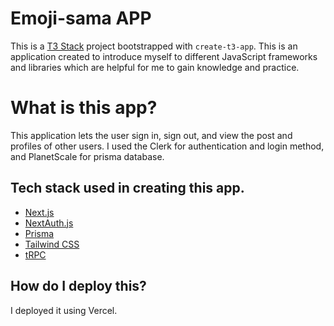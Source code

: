 # Emoji-sama APP

This is a [T3 Stack](https://create.t3.gg/) project bootstrapped with `create-t3-app`. This is an application created to introduce myself to different JavaScript frameworks and libraries which are helpful for me to gain knowledge and practice. 

# What is this app?

This application lets the user sign in, sign out, and view the post and profiles of other users. I used the Clerk for authentication and login method, and PlanetScale for prisma database.  

## Tech stack used in creating this app.

- [Next.js](https://nextjs.org)
- [NextAuth.js](https://next-auth.js.org)
- [Prisma](https://prisma.io)
- [Tailwind CSS](https://tailwindcss.com)
- [tRPC](https://trpc.io)

## How do I deploy this?

I deployed it using Vercel.
